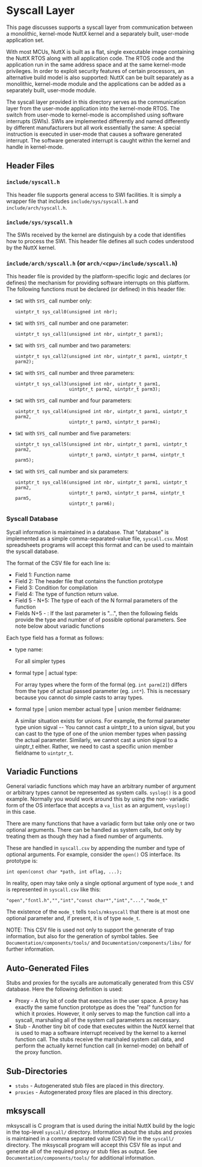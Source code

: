 Syscall Layer
=============

This page discusses supports a syscall layer from communication between
a monolithic, kernel-mode NuttX kernel and a separately built, user-mode
application set.

With most MCUs, NuttX is built as a flat, single executable image
containing the NuttX RTOS along with all application code. The RTOS code
and the application run in the same address space and at the same
kernel-mode privileges. In order to exploit security features of certain
processors, an alternative build model is also supported: NuttX can be
built separately as a monolithic, kernel-mode module and the
applications can be added as a separately built, user-mode module.

The syscall layer provided in this directory serves as the communication
layer from the user-mode application into the kernel-mode RTOS. The
switch from user-mode to kernel-mode is accomplished using software
interrupts (SWIs). SWIs are implemented differently and named
differently by different manufacturers but all work essentially the
same: A special instruction is executed in user-mode that causes a
software generated interrupt. The software generated interrupt is caught
within the kernel and handle in kernel-mode.

Header Files
------------

### `include/syscall.h`

This header file supports general access to SWI facilities. It is simply
a wrapper file that includes `include/sys/syscall.h` and
`include/arch/syscall.h`.

### `include/sys/syscall.h`

The SWIs received by the kernel are distinguish by a code that
identifies how to process the SWI. This header file defines all such
codes understood by the NuttX kernel.

### `include/arch/syscall.h` (or `arch/<cpu>/include/syscall.h`)

This header file is provided by the platform-specific logic and declares
(or defines) the mechanism for providing software interrupts on this
platform. The following functions must be declared (or defined) in this
header file:

-   `SWI` with `SYS_` call number only:

    ``` {.C}
    uintptr_t sys_call0(unsigned int nbr);
    ```

-   `SWI` with `SYS_` call number and one parameter:

    ``` {.C}
    uintptr_t sys_call1(unsigned int nbr, uintptr_t parm1);
    ```

-   `SWI` with `SYS_` call number and two parameters:

    ``` {.C}
    uintptr_t sys_call2(unsigned int nbr, uintptr_t parm1, uintptr_t parm2);
    ```

-   `SWI` with `SYS_` call number and three parameters:

    ``` {.C}
    uintptr_t sys_call3(unsigned int nbr, uintptr_t parm1,
                        uintptr_t parm2, uintptr_t parm3);
    ```

-   `SWI` with `SYS_` call number and four parameters:

    ``` {.C}
    uintptr_t sys_call4(unsigned int nbr, uintptr_t parm1, uintptr_t parm2,
                        uintptr_t parm3, uintptr_t parm4);
    ```

-   `SWI` with `SYS_` call number and five parameters:

    ``` {.C}
    uintptr_t sys_call5(unsigned int nbr, uintptr_t parm1, uintptr_t parm2,
                        uintptr_t parm3, uintptr_t parm4, uintptr_t parm5);
    ```

-   `SWI` with `SYS_` call number and six parameters:

    ``` {.C}
    uintptr_t sys_call6(unsigned int nbr, uintptr_t parm1, uintptr_t parm2,
                        uintptr_t parm3, uintptr_t parm4, uintptr_t parm5,
                        uintptr_t parm6);
    ```

### Syscall Database

Sycall information is maintained in a database. That \"database\" is
implemented as a simple comma-separated-value file, `syscall.csv`. Most
spreadsheets programs will accept this format and can be used to
maintain the syscall database.

The format of the CSV file for each line is:

-   Field 1: Function name
-   Field 2: The header file that contains the function prototype
-   Field 3: Condition for compilation
-   Field 4: The type of function return value.
-   Field 5 - N+5: The type of each of the N formal parameters of the
    function
-   Fields N+5 - : If the last parameter is \"\...\", then the following
    fields provide the type and number of of possible optional
    parameters. See note below about variadic functions

Each type field has a format as follows:

-   type name:

    For all simpler types

-   formal type \| actual type:

    For array types where the form of the formal (eg. `int parm[2]`)
    differs from the type of actual passed parameter (eg. `int*`). This
    is necessary because you cannot do simple casts to array types.

-   formal type \| union member actual type \| union member fieldname:

    A similar situation exists for unions. For example, the formal
    parameter type union sigval \-- You cannot cast a uintptr\_t to a
    union sigval, but you can cast to the type of one of the union
    member types when passing the actual parameter. Similarly, we cannot
    cast a union sigval to a uinptr\_t either. Rather, we need to cast a
    specific union member fieldname to `uintptr_t`.

Variadic Functions
------------------

General variadic functions which may have an arbitrary number of
argument or arbitrary types cannot be represented as system calls.
`syslog()` is a good example. Normally you would work around this by
using the non- variadic form of the OS interface that accepts a
`va_list` as an argument, `vsyslog()` in this case.

There are many functions that have a variadic form but take only one or
two optional arguments. There can be handled as system calls, but only
by treating them as though they had a fixed number of arguments.

These are handled in `syscall.csv` by appending the number and type of
optional arguments. For example, consider the `open()` OS interface. Its
prototype is:

``` {.C}
int open(const char *path, int oflag, ...);
```

In reality, open may take only a single optional argument of type
`mode_t` and is represented in `syscall.csv` like this:

    "open","fcntl.h","","int","const char*","int","...","mode_t"

The existence of the `mode_t` tells `tools/mksyscall` that there is at
most one optional parameter and, if present, it is of type `mode_t`.

NOTE: This CSV file is used not only to support the generate of trap
information, but also for the generation of symbol tables. See
`Documentation/components/tools/` and `Documentation/components/libs/`
for further information.

Auto-Generated Files
--------------------

Stubs and proxies for the sycalls are automatically generated from this
CSV database. Here the following definition is used:

-   Proxy - A tiny bit of code that executes in the user space. A proxy
    has exactly the same function prototype as does the \"real\"
    function for which it proxies. However, it only serves to map the
    function call into a syscall, marshaling all of the system call
    parameters as necessary.
-   Stub - Another tiny bit of code that executes within the NuttX
    kernel that is used to map a software interrupt received by the
    kernel to a kernel function call. The stubs receive the marshaled
    system call data, and perform the actually kernel function call (in
    kernel-mode) on behalf of the proxy function.

Sub-Directories
---------------

-   `stubs` - Autogenerated stub files are placed in this directory.
-   `proxies` - Autogenerated proxy files are placed in this directory.

mksyscall
---------

mksyscall is C program that is used during the initial NuttX build by
the logic in the top-level `syscall/` directory. Information about the
stubs and proxies is maintained in a comma separated value (CSV) file in
the `syscall/` directory. The mksyscall program will accept this CSV
file as input and generate all of the required proxy or stub files as
output. See `Documentation/components/tools/` for additional
information.
